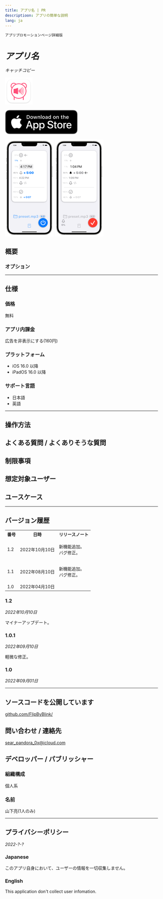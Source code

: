 ```yaml
---
title: アプリ名 | PR
descriptioon: アプリの簡単な説明
lang: ja
---
```


`アプリプロモーションページ詳細版`

_アプリ名_
========
_キャッチコピー_

<img src="Icon.png" width="90">

[![AppStore link](App_Store_Badge.svg)](https://apps.apple.com/app/)

<img src="Screenshot1.png" width="160">
<img src="Screenshot2.png" width="160">

概要
----
### オプション

---

仕様
----
### 価格
無料

### アプリ内課金
広告を非表示にする(160円)

### プラットフォーム
- iOS 16.0 以降
- iPadOS 16.0 以降

### サポート言語
- 日本語
- 英語

---

操作方法
-------

よくある質問 / よくありそうな質問
--------------------------

制限事項
-------

想定対象ユーザー
-------------

ユースケース
----------

---

バージョン履歴
------------
<table>
<tr>
<th>番号</th>
<th>日時</th>
<th>リリースノート</th>
</tr>
<tr>
<td>1.2</td>
<td>2022年10月10日</td>
<td><pre>新機能追加。
バグ修正。</pre></td>
</tr>
<tr>
<td>1.1</td>
<td>2022年08月10日</td>
<td><pre>新機能追加。
バグ修正。</pre></td>
</tr>
<tr>
<td>1.0</td>
<td>2022年04月10日</td>
<td></td>
</tr>
</table>

### 1.2
_2022年10月10日_
<pre>マイナーアップデート。</pre>

### 1.0.1
_2022年09月10日_
<pre>軽微な修正。</pre>

### 1.0
_2022年09月01日_

---

ソースコードを公開しています
-----------------------
[github.com/FlipByBlink/](https://github.com/FlipByBlink/)

問い合わせ / 連絡先
-----------------
sear_pandora_0x@icloud.com

デベロッパー / パブリッシャー
-------------------------
### 組織構成
個人系

### 名前
山下亮(1人のみ)


---

プライバシーポリシー
-----------------
_2022-?-?_

### Japanese
このアプリ自身において、ユーザーの情報を一切収集しません。

### English
This application don't collect user infomation.
